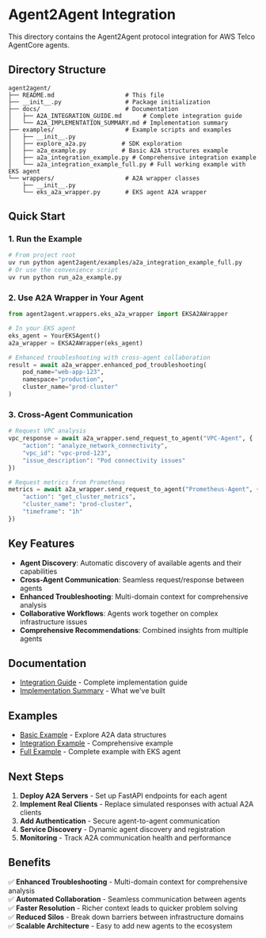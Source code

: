 # Agent2Agent Integration

This directory contains the Agent2Agent protocol integration for AWS Telco AgentCore agents.

## Directory Structure

```
agent2agent/
├── README.md                    # This file
├── __init__.py                  # Package initialization
├── docs/                        # Documentation
│   ├── A2A_INTEGRATION_GUIDE.md      # Complete integration guide
│   └── A2A_IMPLEMENTATION_SUMMARY.md # Implementation summary
├── examples/                    # Example scripts and examples
│   ├── __init__.py
│   ├── explore_a2a.py          # SDK exploration
│   ├── a2a_example.py          # Basic A2A structures example
│   ├── a2a_integration_example.py # Comprehensive integration example
│   └── a2a_integration_example_full.py # Full working example with EKS agent
└── wrappers/                    # A2A wrapper classes
    ├── __init__.py
    └── eks_a2a_wrapper.py       # EKS agent A2A wrapper
```

## Quick Start

### 1. Run the Example

```bash
# From project root
uv run python agent2agent/examples/a2a_integration_example_full.py
# Or use the convenience script
uv run python run_a2a_example.py
```

### 2. Use A2A Wrapper in Your Agent

```python
from agent2agent.wrappers.eks_a2a_wrapper import EKSA2AWrapper

# In your EKS agent
eks_agent = YourEKSAgent()
a2a_wrapper = EKSA2AWrapper(eks_agent)

# Enhanced troubleshooting with cross-agent collaboration
result = await a2a_wrapper.enhanced_pod_troubleshooting(
    pod_name="web-app-123",
    namespace="production",
    cluster_name="prod-cluster"
)
```

### 3. Cross-Agent Communication

```python
# Request VPC analysis
vpc_response = await a2a_wrapper.send_request_to_agent("VPC-Agent", {
    "action": "analyze_network_connectivity",
    "vpc_id": "vpc-prod-123",
    "issue_description": "Pod connectivity issues"
})

# Request metrics from Prometheus
metrics = await a2a_wrapper.send_request_to_agent("Prometheus-Agent", {
    "action": "get_cluster_metrics", 
    "cluster_name": "prod-cluster",
    "timeframe": "1h"
})
```

## Key Features

- **Agent Discovery**: Automatic discovery of available agents and their capabilities
- **Cross-Agent Communication**: Seamless request/response between agents
- **Enhanced Troubleshooting**: Multi-domain context for comprehensive analysis
- **Collaborative Workflows**: Agents work together on complex infrastructure issues
- **Comprehensive Recommendations**: Combined insights from multiple agents

## Documentation

- [Integration Guide](docs/A2A_INTEGRATION_GUIDE.md) - Complete implementation guide
- [Implementation Summary](docs/A2A_IMPLEMENTATION_SUMMARY.md) - What we've built

## Examples

- [Basic Example](examples/a2a_example.py) - Explore A2A data structures
- [Integration Example](examples/a2a_integration_example.py) - Comprehensive example
- [Full Example](examples/a2a_integration_example_full.py) - Complete example with EKS agent

## Next Steps

1. **Deploy A2A Servers** - Set up FastAPI endpoints for each agent
2. **Implement Real Clients** - Replace simulated responses with actual A2A clients
3. **Add Authentication** - Secure agent-to-agent communication
4. **Service Discovery** - Dynamic agent discovery and registration
5. **Monitoring** - Track A2A communication health and performance

## Benefits

✅ **Enhanced Troubleshooting** - Multi-domain context for comprehensive analysis  
✅ **Automated Collaboration** - Seamless communication between agents  
✅ **Faster Resolution** - Richer context leads to quicker problem solving  
✅ **Reduced Silos** - Break down barriers between infrastructure domains  
✅ **Scalable Architecture** - Easy to add new agents to the ecosystem